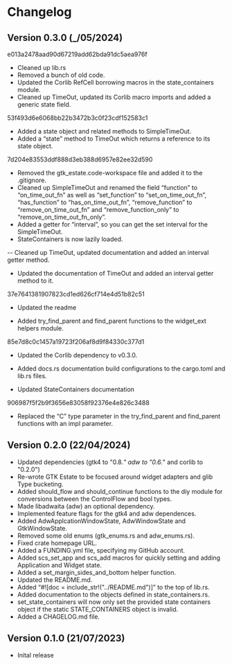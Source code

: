 # Changelog

## Version 0.3.0 (_/05/2024)

e013a2478aad90d67219add62bda91dc5aea976f

- Cleaned up lib.rs
- Removed a bunch of old code.
- Updated the Corlib RefCell borrowing macros in the state_containers module.
- Cleaned up TimeOut, updated its Corlib macro imports and added a generic state field.

53f493d6e6068bb22b3472b3c0f23cdf152583c1

- Added a state object and related methods to SimpleTimeOut.
- Added a “state” method to TimeOut which returns a reference to its state object.

7d204e83553ddf888d3eb388d6957e82ee32d590

- Removed the gtk_estate.code-workspace file and added it to the .gitignore.
- Cleaned up SimpleTimeOut and renamed the field “function” to “on_time_out_fn” as well as “set_function” to “set_on_time_out_fn”, “has_function” to “has_on_time_out_fn”, “remove_function” to “remove_on_time_out_fn” and “remove_function_only” to “remove_on_time_out_fn_only”.
- Added a getter for “interval”, so you can get the set interval for the SimpleTimeOut.
- StateContainers is now lazily loaded.

-- Cleaned up TimeOut, updated documentation and added an interval getter method.

- Updated the documentation of TimeOut and added an interval getter method to it.

37e7641381907823cd1ed626cf714e4d51b82c51

- Updated the readme

- Added try_find_parent and find_parent functions to the widget_ext helpers module.

85e7d8c0c1457a19723f206af8d9f84330c377d1

- Updated the Corlib dependency to v0.3.0.

- Added docs.rs documentation build configurations to the cargo.toml and lib.rs files.

- Updated StateContainers documentation

906987f5f2b9f3656e83058f92376e4e826c3488

- Replaced the “C” type parameter in the try_find_parent and find_parent functions with an impl parameter.




## Version 0.2.0 (22/04/2024)

- Updated dependencies (gtk4 to "0.8.*" adw to "0.6.*" and corlib to "0.2.0")
- Re-wrote GTK Estate to be focused around widget adapters and glib Type bucketing.
- Added should_flow and should_continue functions to the diy module for conversions between the ControlFlow and bool types.
- Made libadwaita (adw) an optional dependency.
- Implemented feature flags for the gtk4 and adw dependences.
- Added AdwApplcationWindowState, AdwWindowState and GtkWindowState.
- Removed some old enums (gtk_enums.rs and adw_enums.rs).
- Fixed crate homepage URL.
- Added a FUNDING.yml file, specifying my GitHub account.
- Added scs_set_app and scs_add macros for quickly setting and adding Application and Widget state.
- Added a set_margin_sides_and_bottom helper function.
- Updated the README.md.
- Added “#![doc = include_str!("../README.md")]” to the top of lib.rs.
- Added documentation to the objects defined in state_containers.rs.
- set_state_containers will now only set the provided state containers object if the static STATE_CONTAINERS object is invalid.
- Added a CHAGELOG.md file.

## Version 0.1.0 (21/07/2023)

- Inital release







